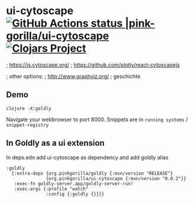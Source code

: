 # ui-cytoscape [![GitHub Actions status |pink-gorilla/ui-cytoscape](https://github.com/pink-gorilla/ui-cytoscape/workflows/CI/badge.svg)](https://github.com/pink-gorilla/ui-cytoscape/actions?workflow=CI)[![Clojars Project](https://img.shields.io/clojars/v/org.pinkgorilla/ui-cytoscape.svg)](https://clojars.org/org.pinkgorilla/ui-cytoscape)


; https://js.cytoscape.org/
; https://github.com/plotly/react-cytoscapejs

; other options:
; http://www.graphviz.org/
; geschichte


## Demo

```
clojure -X:goldly
```

Navigate your webbrowser to port 8000. 
Snippets are in `running systems` / `snippet-registry`

## In Goldly as a ui extension

In deps.edn add ui-cytoscape as dependency and add goldly alias

```
:goldly
  {:extra-deps {org.pinkgorilla/goldly {:mvn/version "RELEASE"}
               {org.pinkgorilla/ui-cytoscape {:mvn/version "0.0.2"}}
   :exec-fn goldly-server.app/goldly-server-run!
   :exec-args {:profile "watch"
               :config {:goldly {}}}}
```





